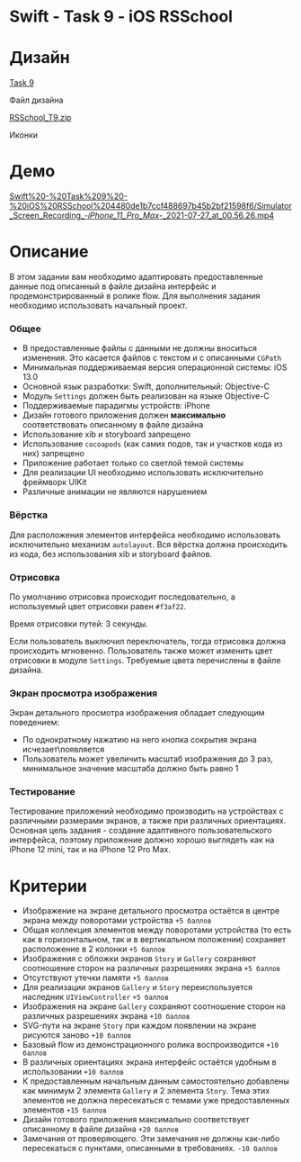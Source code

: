 # Swift - Task 9 - iOS RSSchool

# Дизайн

[Task 9](https://www.figma.com/file/S0ZWcJ3Vgep5k537RscK3W/Task-9?node-id=0%3A1)

Файл дизайна

[RSSchool_T9.zip](Swift%20-%20Task%209%20-%20iOS%20RSSchool%204480de1b7ccf488697b45b2bf21598f6/RSSchool_T9.zip)

Иконки

# Демо

[Swift%20-%20Task%209%20-%20iOS%20RSSchool%204480de1b7ccf488697b45b2bf21598f6/Simulator_Screen_Recording_-_iPhone_11_Pro_Max_-_2021-07-27_at_00.56.26.mp4](Swift%20-%20Task%209%20-%20iOS%20RSSchool%204480de1b7ccf488697b45b2bf21598f6/Simulator_Screen_Recording_-_iPhone_11_Pro_Max_-_2021-07-27_at_00.56.26.mp4)

# Описание

В этом задании вам необходимо адаптировать предоставленные данные под описанный в файле дизайна интерфейс и продемонстрированный в ролике flow. Для выполнения задания необходимо использовать начальный проект.

### Общее

- В предоставленные файлы с данными не должны вноситься изменения. Это касается файлов с текстом и с описанными `CGPath`
- Минимальная поддерживаемая версия операционной системы: iOS 13.0
- Основной язык разработки: Swift, дополнительный: Objective-C
- Модуль `Settings` должен быть реализован на языке Objective-C
- Поддерживаемые парадигмы устройств: iPhone
- Дизайн готового приложения должен **максимально** соответствовать описанному в файле дизайна
- Использование xib и storyboard запрещено
- Использование `cocoapods` (как самих подов, так и участков кода из них) запрещено
- Приложение работает только со светлой темой системы
- Для реализации UI необходимо использовать исключительно фреймворк UIKit
- Различные анимации не являются нарушением

### Вёрстка

Для расположения элементов интерфейса необходимо использовать исключительно механизм `autolayout`. Вся вёрстка должна происходить из кода, без использования xib и storyboard файлов. 

### Отрисовка

По умолчанию отрисовка происходит последовательно, а используемый цвет отрисовки равен `#f3af22`.

Время отрисовки путей: 3 секунды.

Если пользователь выключил переключатель, тогда отрисовка должна происходить мгновенно. Пользователь также может изменить цвет отрисовки в модуле `Settings`. Требуемые цвета перечислены в файле дизайна. 

### Экран просмотра изображения

Экран детального просмотра изображения обладает следующим поведением:

- По однократному нажатию на него кнопка сокрытия экрана исчезает\появляется
- Пользователь может увеличить масштаб изображения до 3 раз, минимальное значение масштаба должно быть равно 1

### Тестирование

Тестирование приложений необходимо производить на устройствах с различными размерами экранов, а также при различных ориентациях. Основная цель задания - создание адаптивного пользовательского интерфейса, поэтому приложение должно хорошо выглядеть как на iPhone 12 mini, так и на iPhone 12 Pro Max.  

# Критерии

- Изображение на экране детального просмотра остаётся в центре экрана между поворотами устройства
`+5 баллов`
- Общая коллекция элементов между поворотами устройства (то есть как в горизонтальном, так и в вертикальном положении) сохраняет расположение в 2 колонки
`+5 баллов`
- Изображения с обложки экранов `Story` и `Gallery` сохраняют соотношение сторон на различных разрешениях экрана
`+5 баллов`
- Отсутствуют утечки памяти
`+5 баллов`
- Для реализации экранов `Gallery` и `Story` переиспользуется наследник `UIViewController`
`+5 баллов`
- Изображения на экране `Gallery` сохраняют соотношение сторон на различных разрешениях экрана
`+10 баллов`
- SVG-пути на экране `Story` при каждом появлении на экране рисуются заново
`+10 баллов`
- Базовый flow из демонстрационного ролика воспроизводится
`+10 баллов`
- В различных ориентациях экрана интерфейс остаётся удобным в использовании
`+10 баллов`
- К предоставленным начальным данным самостоятельно добавлены как минимум 2 элемента `Gallery` и 2 элемента `Story`. Тема этих элементов не должна пересекаться с темами уже предоставленных элементов
`+15 баллов`
- Дизайн готового приложения максимально соответствует описанному в файле дизайна
`+20 баллов`
- Замечания от проверяющего. Эти замечания не должны как-либо пересекаться с пунктами, описанными в требованиях.
`-10 баллов`